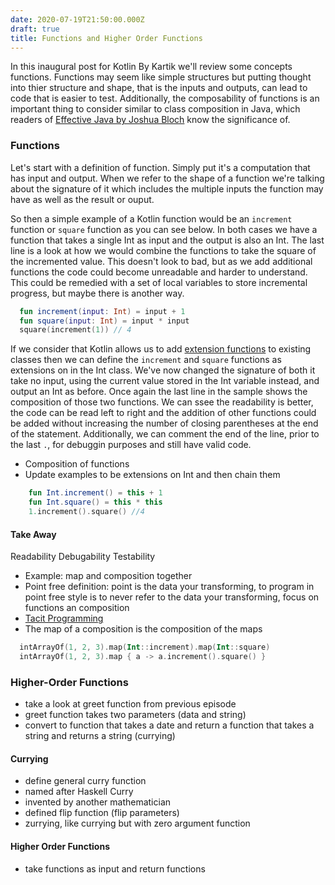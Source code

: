 ```yaml
---
date: 2020-07-19T21:50:00.000Z
draft: true
title: Functions and Higher Order Functions
---
```


In this inaugural post for Kotlin By Kartik we'll review some concepts functions. Functions may seem like simple structures but putting thought into thier structure and shape, that is the inputs and outputs, can lead to code that is easier to test. Additionally, the composability of functions is an important thing to consider similar to class composition in Java, which readers of [Effective Java by Joshua Bloch](https://www.oreilly.com/library/view/effective-java-3rd/9780134686097/) know the significance of.

### Functions

Let's start with a definition of function. Simply put it's a computation that has input and output. When we refer to the shape of a function we're talking about the signature of it which includes the multiple inputs the function may have as well as the result or ouput. 

So then a simple example of a Kotlin function would be an `increment` function or `square` function as you can see below. In both cases we have a function that takes a single Int as input and the output is also an Int. The last line is a look at how we would combine the functions to take the square of the incremented value. This doesn't look to bad, but as we add additional functions the code could become unreadable and harder to understand. This could be remedied with a set of local variables to store incremental progress, but maybe there is another way.

```kotlin
  fun increment(input: Int) = input + 1
  fun square(input: Int) = input * input
  square(increment(1)) // 4
```

If we consider that Kotlin allows us to add [extension functions](https://kotlinlang.org/docs/reference/extensions.html) to existing classes then we can define the `increment` and `square` functions as extensions on in the Int class. We've now changed the signature of both it take no input, using the current value stored in the Int variable instead, and output an Int as before. Once again the last line in the sample shows the composition of those two functions. We can ssee the readability is better, the code can be read left to right and the addition of other functions could be added without increasing the number of closing parentheses at the end of the statement. Additionally, we can comment the end of the line, prior to the last `.`, for debuggin purposes and still have valid code.

* Composition of functions
* Update examples to be extensions on Int and then chain them
```kotlin
	fun Int.increment() = this + 1
	fun Int.square() = this * this
	1.increment().square() //4
```

#### Take Away

Readability
Debugability
Testability

* Example: map and composition together
* Point free definition: point is the data your transforming, to program in point free style is to never refer to the data your transforming, focus on functions an composition
* [Tacit Programming](https://en.wikipedia.org/wiki/Tacit_programming)
* The map of a composition is the composition of the maps 

```kotlin
  intArrayOf(1, 2, 3).map(Int::increment).map(Int::square)
  intArrayOf(1, 2, 3).map { a -> a.increment().square() }
```

### Higher-Order Functions
* take a look at greet function from previous episode
* greet function takes two parameters (data and string)
* convert to function that takes a date and return a function that takes a string and returns a string (currying)

#### Currying
* define general curry function
* named after Haskell Curry
* invented by another mathematician
* defined flip function (flip parameters)
* zurrying, like currying but with zero argument function

#### Higher Order Functions
* take functions as input and return functions